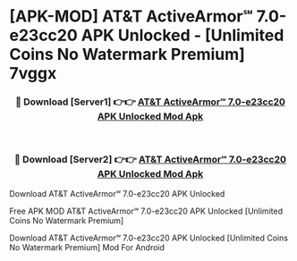 # [APK-MOD] AT&T ActiveArmor℠ 7.0-e23cc20 APK Unlocked - [Unlimited Coins No Watermark Premium] 7vggx



<div align="center">
<h3>🔴 Download [Server1] 👉👉 <a href="https://momento.my/?title=AT&T_ActiveArmor℠_7.0-e23cc20_APK_Unlocked">AT&T ActiveArmor℠ 7.0-e23cc20 APK Unlocked Mod Apk</a></h3><br>

<h3>🔴 Download [Server2] 👉👉 <a href="https://momento.my/?title=AT&T_ActiveArmor℠_7.0-e23cc20_APK_Unlocked">AT&T ActiveArmor℠ 7.0-e23cc20 APK Unlocked Mod Apk</a></h3>
</div>



Download AT&T ActiveArmor℠ 7.0-e23cc20 APK Unlocked 

Free APK MOD AT&T ActiveArmor℠ 7.0-e23cc20 APK Unlocked [Unlimited Coins No Watermark Premium]

Download AT&T ActiveArmor℠ 7.0-e23cc20 APK Unlocked [Unlimited Coins No Watermark Premium] Mod For Android
